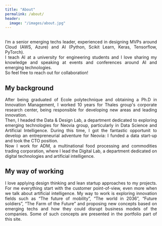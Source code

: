 ```yaml
---
title: "About"
permalink: /about/
header:
  image: "/images/about.jpg"
---
```

<div align="justify">
  <br/>
I’m a senior emerging techs leader, experienced in designing MVPs around Cloud (AWS, Azure) and AI (Python, Scikit Learn, Keras, Tensorflow, PyTorch). <br/>
I teach AI at a university for engineering students and I love sharing my knowledge and speaking at events and conferences around AI and emerging technologies. <br/>
So feel free to reach out for collaboration!<br/>

  <h2>My background</h2>
After being graduated of Ecole polytechnique and obtaining a Ph.D in Innovation Management, I worked 10 years for Thales group's corporate research center, 
being responsible for developing new areas and leading innovation.<br/>
Then, I headed the Data & Design Lab, a department dedicated to exploring emerging technologies for Neovia group, particularly in Data Science
and Artificial Intelligence. During this time, I got the fantastic opportunit to develop an entrepreneurial adventure for Neovia: I funded a data start-up and took the CTO position.<br/>
Now I work for ADM, a multinational food processing and commodities trading corporation, where I lead the Digital Lab, a department
dedicated on digital technologies and artificial intelligence.<br/>

  <h2>My way of working</h2>
I love applying design thinking and lean startup approaches to my projects. For me everything start with the customer point-of-view, 
even more when we talk about artificial intelligence. My way to work is exploring innovation fields such as “The future of mobility”, “The world in 2036”, “Future soldiers”, “The Farm of the Future” and proposing new concepts based on emerging techs and how they could disrupt business models of the companies. 
Some of such concepts are presented in the portfolio part of this site.<br/>
</div>
